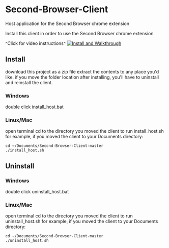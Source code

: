 # Second-Browser-Client
Host application for the Second Browser chrome extension

Install this client in order to use the Second Browser chrome extension

^Click for video instructions^
[![Install and Walkthrough](https://img.youtube.com/vi/KK-litDDCJ0/0.jpg)](https://www.youtube.com/watch?v=KK-litDDCJ0)

Install
-------
download this project as a zip file
extract the contents to any place you'd like. 
if you move the folder location after installing, you'll have to uninstall and reinstall the client.
### Windows ###
double click install_host.bat
### Linux/Mac ###
open terminal
cd to the directory you moved the client to
run install_host.sh
for example, if you moved the client to your Documents directory:
~~~
cd ~/Documents/Second-Browser-Client-master
./install_host.sh
~~~

Uninstall
---------
### Windows ###
double click uninstall_host.bat
### Linux/Mac ###
open terminal
cd to the directory you moved the client to
run uninstall_host.sh
for example, if you moved the client to your Documents directory:
~~~
cd ~/Documents/Second-Browser-Client-master
./uninstall_host.sh
~~~

